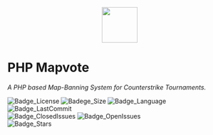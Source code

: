 <p align="center">
<img src="https://development.lintra.nighttimedev.com/assets/media/img/ntd_black.svg" data-canonical-src="https://development.lintra.nighttimedev.com/assets/media/img/ntd_black.svg" height="80" />  
</p>

# PHP Mapvote

*A PHP based Map-Banning System for Counterstrike Tournaments.*   

![Badge_License](https://img.shields.io/github/license/nighttimedev/php-mapvote.svg)
![Badege_Size](https://img.shields.io/github/repo-size/nighttimedev/php-mapvote.svg)
![Badge_Language](https://img.shields.io/github/languages/top/nighttimedev/php-mapvote.svg)
![Badge_LastCommit](https://img.shields.io/github/last-commit/nighttimedev/php-mapvote.svg)  
![Badge_ClosedIssues](https://img.shields.io/github/issues-closed/nighttimedev/php-mapvote.svg)
![Badge_OpenIssues](https://img.shields.io/github/issues/nighttimedev/php-mapvote.svg)  
![Badge_Stars](https://img.shields.io/github/stars/nighttimedev/php-mapvote.svg?style=social)
